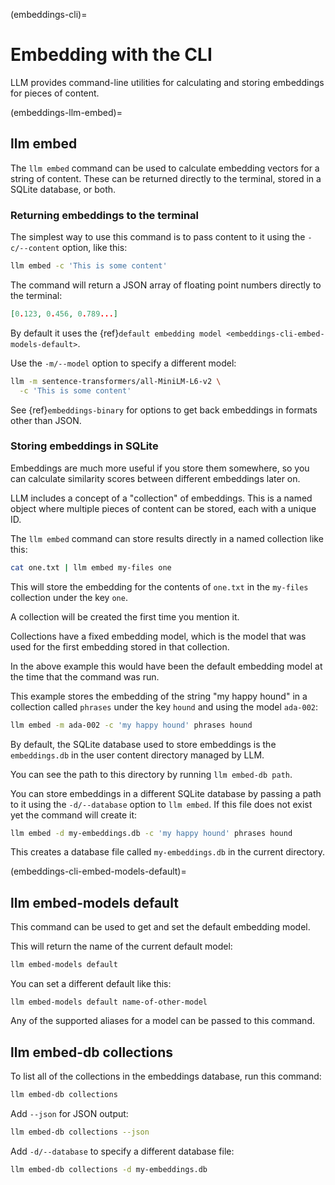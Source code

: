 (embeddings-cli)=
# Embedding with the CLI

LLM provides command-line utilities for calculating and storing embeddings for pieces of content.

(embeddings-llm-embed)=
## llm embed

The `llm embed` command can be used to calculate embedding vectors for a string of content. These can be returned directly to the terminal, stored in a SQLite database, or both.

### Returning embeddings to the terminal

The simplest way to use this command is to pass content to it using the `-c/--content` option, like this:

```bash
llm embed -c 'This is some content'
```
The command will return a JSON array of floating point numbers directly to the terminal:

```json
[0.123, 0.456, 0.789...]
```
By default it uses the {ref}`default embedding model <embeddings-cli-embed-models-default>`.

Use the `-m/--model` option to specify a different model:

```bash
llm -m sentence-transformers/all-MiniLM-L6-v2 \
  -c 'This is some content'
```
See {ref}`embeddings-binary` for options to get back embeddings in formats other than JSON.

### Storing embeddings in SQLite

Embeddings are much more useful if you store them somewhere, so you can calculate similarity scores between different embeddings later on.

LLM includes a concept of a "collection" of embeddings. This is a named object where multiple pieces of content can be stored, each with a unique ID.

The `llm embed` command can store results directly in a named collection like this:

```bash
cat one.txt | llm embed my-files one
```
This will store the embedding for the contents of `one.txt` in the `my-files` collection under the key `one`.

A collection will be created the first time you mention it.

Collections have a fixed embedding model, which is the model that was used for the first embedding stored in that collection.

In the above example this would have been the default embedding model at the time that the command was run.

This example stores the embedding of the string "my happy hound" in a collection called `phrases` under the key `hound` and using the model `ada-002`:

```bash
llm embed -m ada-002 -c 'my happy hound' phrases hound
```
By default, the SQLite database used to store embeddings is the `embeddings.db` in the user content directory managed by LLM.

You can see the path to this directory by running `llm embed-db path`.

You can store embeddings in a different SQLite database by passing a path to it using the `-d/--database` option to `llm embed`. If this file does not exist yet the command will create it:

```bash
llm embed -d my-embeddings.db -c 'my happy hound' phrases hound
```
This creates a database file called `my-embeddings.db` in the current directory.

(embeddings-cli-embed-models-default)=
## llm embed-models default

This command can be used to get and set the default embedding model.

This will return the name of the current default model:
```bash
llm embed-models default
```
You can set a different default like this:
```
llm embed-models default name-of-other-model
```
Any of the supported aliases for a model can be passed to this command.

## llm embed-db collections

To list all of the collections in the embeddings database, run this command:

```bash
llm embed-db collections
```
Add `--json` for JSON output:
```bash
llm embed-db collections --json
```
Add `-d/--database` to specify a different database file:
```bash
llm embed-db collections -d my-embeddings.db
```
